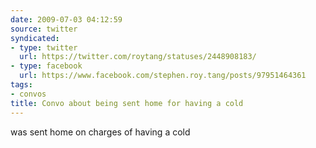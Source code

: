 ```yaml
---
date: 2009-07-03 04:12:59
source: twitter
syndicated:
- type: twitter
  url: https://twitter.com/roytang/statuses/2448908183/
- type: facebook
  url: https://www.facebook.com/stephen.roy.tang/posts/97951464361
tags:
- convos
title: Convo about being sent home for having a cold
---
```


was sent home on charges of having a cold